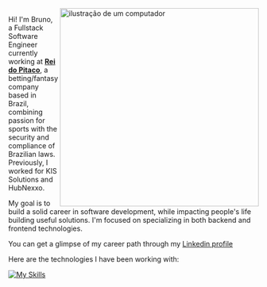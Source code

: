 <img src="https://raw.githubusercontent.com/MicaelliMedeiros/micaellimedeiros/master/image/computer-illustration.png" alt="ilustração de um computador" min-width="400px" max-width="400px" width="400px" align="right">

Hi! I'm Bruno, a Fullstack Software Engineer currently working at [**Rei do Pitaco**](https://reidopitaco.com.br/ "Rei do Pitaco Site"), a betting/fantasy company based in Brazil, combining passion for sports with the security and compliance of Brazilian laws. Previously, I worked for KIS Solutions and HubNexxo. <br/>

My goal is to build a solid career in software development, while impacting people's life building useful solutions. I'm focused on specializing in both backend and frontend technologies.

You can get a glimpse of my career path through my [Linkedin profile](https://www.linkedin.com/in/brnocorreia/)

Here are the technologies I have been working with:

[![My Skills](https://skillicons.dev/icons?i=ts,go,java,py,react,nodejs,spring,nextjs,nestjs,docker,kafka,aws,azure&theme=dark&perline=6)](https://skillicons.dev)


<!---
In addition, I have experience and knowledge in the following technologies:

[![My Skills](https://skillicons.dev/icons?i=cs,dotnet,azure,postgres&theme=dark)](https://skillicons.dev)
--->

